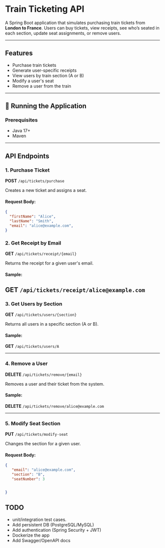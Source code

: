 
# Train Ticketing API

A Spring Boot application that simulates purchasing train tickets from **London to France**. Users can buy tickets, view receipts, see who’s seated in each section, update seat assignments, or remove users.

---

## Features

- Purchase train tickets
- Generate user-specific receipts
- View users by train section (A or B)
- Modify a user's seat
- Remove a user from the train

---

## 🚀 Running the Application

### Prerequisites
- Java 17+
- Maven

---

## API Endpoints

### 1. Purchase Ticket

**POST** `/api/tickets/purchase`

Creates a new ticket and assigns a seat.

#### Request Body:
```json
{
  "firstName": "Alice",
  "lastName": "Smith",
  "email": "alice@example.com",
}
```

### 2. Get Receipt by Email

**GET** `/api/tickets/receipt/{email}`

Returns the receipt for a given user's email.

#### Sample:
**GET** `/api/tickets/receipt/alice@example.com`
---

### 3. Get Users by Section

**GET** `/api/tickets/users/{section}`

Returns all users in a specific section (A or B).

#### Sample:
**GET** `/api/tickets/users/A`

---

### 4. Remove a User

**DELETE** `/api/tickets/remove/{email}`

Removes a user and their ticket from the system.

#### Sample:
**DELETE** `/api/tickets/remove/alice@example.com`

---

### 5. Modify Seat Section

**PUT** `/api/tickets/modify-seat`

Changes the section for a given user.

#### Request Body:
```json
{
   "email": "alice@example.com",
   "section": "B",
   "seatNumber": 3


}
```

## TODO
- unit/integration test cases.
- Add persistent DB (PostgreSQL/MySQL)
- Add authentication (Spring Security + JWT)
- Dockerize the app
- Add Swagger/OpenAPI docs

